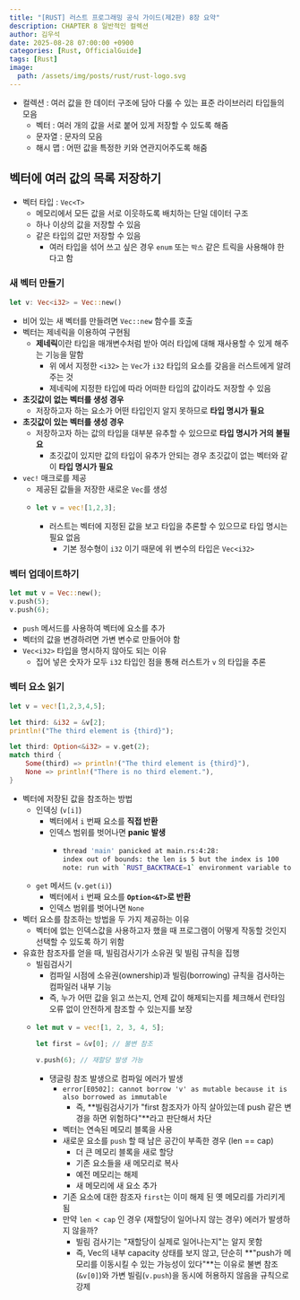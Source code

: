 ```yaml
---
title: "[RUST] 러스트 프로그래밍 공식 가이드(제2판) 8장 요약"
description: CHAPTER 8 일반적인 컬렉션
author: 김우석
date: 2025-08-28 07:00:00 +0900
categories: [Rust, OfficialGuide]
tags: [Rust]
image:
  path: /assets/img/posts/rust/rust-logo.svg
---
```


- 컬렉션 : 여러 값을 한 데이터 구조에 담아 다룰 수 있는 표준 라이브러리 타입들의 모음
    - 벡터 : 여러 개의 값을 서로 붙어 있게 저장할 수 있도록 해줌
    - 문자열 : 문자의 모음
    - 해시 맵 : 어떤 값을 특정한 키와 연관지어주도록 해줌

## 벡터에 여러 값의 목록 저장하기
- 벡터 타입 : `Vec<T>`
    - 메모리에서 모든 값을 서로 이웃하도록 배치하는 단일 데이터 구조
    - 하나 이상의 값을 저장할 수 있음
    - 같은 타입의 값만 저장할 수 있음
        - 여러 타입을 섞어 쓰고 싶은 경우 `enum` 또는 `박스` 같은 트릭을 사용해야 한다고 함

### 새 벡터 만들기
```rust
let v: Vec<i32> = Vec::new()
```

- 비어 있는 새 벡터를 만들려면 `Vec::new` 함수를 호출
- 벡터는 제네릭을 이용하여 구현됨
    - **제네릭**이란 타입을 매개변수처럼 받아 여러 타입에 대해 재사용할 수 있게 해주는 기능을 말함
        - 위 에서 지정한 `<i32>` 는 `Vec`가 `i32` 타입의 요소를 갖음을 러스트에게 알려주는 것
        - 제네릭에 지정한 타입에 따라 어떠한 타입의 값이라도 저장할 수 있음
- **초깃값이 없는 벡터를 생성 경우** 
    - 저장하고자 하는 요소가 어떤 타입인지 알지 못하므로 **타입 명시가 필요**
- **초깃값이 있는 벡터를 생성 경우**
    - 저장하고자 하는 값의 타입을 대부분 유추할 수 있으므로 **타입 명시가 거의 불필요**
        - 초깃값이 있지만 값의 타입이 유추가 안되는 경우 초깃값이 없는 벡터와 같이 **타입 명시가 필요**
- `vec!` 매크로를 제공
    - 제공된 값들을 저장한 새로운 `Vec`를 생성
    - ```rust
      let v = vec![1,2,3];
      ```
        - 러스트는 벡터에 지정된 값을 보고 타입을 추론할 수 있으므로 타입 명시는 필요 없음
            - 기본 정수형이 `i32` 이기 때문에 위 변수의 타입은 `Vec<i32>`


### 벡터 업데이트하기
```rust
let mut v = Vec::new();
v.push(5);
v.push(6);
```

- `push` 메서드를 사용하여 벡터에 요소를 추가
- 벡터의 값을 변경하려면 가변 변수로 만들어야 함
- `Vec<i32>` 타입을 명시하지 않아도 되는 이유
    - 집어 넣은 숫자가 모두 `i32` 타입인 점을 통해 러스트가 `v` 의 타입을 추론


### 벡터 요소 읽기
```rust
let v = vec![1,2,3,4,5];

let third: &i32 = &v[2];
println!("The third element is {third}");

let third: Option<&i32> = v.get(2);
match third {
    Some(third) => println!("The third element is {third}"),
    None => println!("There is no third element."),
}
```

- 벡터에 저장된 값을 참조하는 방법
    - 인덱싱 (`v[i]`)
        - 벡터에서 `i` 번째 요소를 **직접 반환**
        - 인덱스 범위를 벗어나면 **panic 발생** 
            - ```bash
              thread 'main' panicked at main.rs:4:28:
              index out of bounds: the len is 5 but the index is 100
              note: run with `RUST_BACKTRACE=1` environment variable to display a backtrace
              ```
    - `get` 메서드 (`v.get(i)`)
        - 벡터에서 `i` 번째 요소를 **`Option<&T>`로 반환**
        - 인덱스 범위를 벗어나면 `None`
- 벡터 요소를 참조하는 방법을 두 가지 제공하는 이유
    - 벡터에 없는 인덱스값을 사용하고자 했을 때 프로그램이 어떻게 작동할 것인지 선택할 수 있도록 하기 위함
- 유효한 참조자를 얻을 때, 빌림검사기가 소유권 및 빌림 규칙을 집행
    - 빌림검사기 
        - 컴파일 시점에 소유권(ownership)과 빌림(borrowing) 규칙을 검사하는 컴파일러 내부 기능
        - 즉, 누가 어떤 값을 읽고 쓰는지, 언제 값이 해제되는지를 체크해서 런타임 오류 없이 안전하게 참조할 수 있는지를 보장
    - ```rust
      let mut v = vec![1, 2, 3, 4, 5];

      let first = &v[0]; // 불변 참조

      v.push(6); // 재할당 발생 가능
      ```
        - 댕글링 참조 발생으로 컴파일 에러가 발생
            - `error[E0502]: cannot borrow 'v' as mutable because it is also borrowed as immutable`
                - 즉, **빌림검사기가 "first 참조자가 아직 살아있는데 push 같은 변경을 하면 위험하다"**라고 판단해서 차단
            - 벡터는 연속된 메모리 블록을 사용
            - 새로운 요소를 `push` 할 때 남은 공간이 부족한 경우 (len == cap)
                - 더 큰 메모리 블록을 새로 할당
                - 기존 요소들을 새 메모리로 복사
                - 예전 메모리는 해제
                - 새 메모리에 새 요소 추가
            - 기존 요소에 대한 참조자 `first`는 이미 해제 된 옛 메모리를 가리키게 됨
            - 만약 `len < cap` 인 경우 (재할당이 일어나지 않는 경우) 에러가 발생하지 않을까?
                - 빌림 검사기는 "재할당이 실제로 일어나는지"는 알지 못함
                - 즉, Vec의 내부 capacity 상태를 보지 않고, 단순히 **"push가 메모리를 이동시킬 수 있는 가능성이 있다"**는 이유로 불변 참조(`&v[0]`)와 가변 빌림(`v.push`)을 동시에 허용하지 않음을 규칙으로 강제
